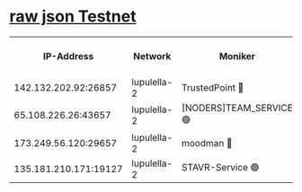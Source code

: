 [raw json Testnet](https://rpc-check.jaclalt.stavr.tech/jaclalt/rpc-jaclalt-result.json)
=

<table><tr><th>IP-Address</th><th>Network</th><th>Moniker</th><th>Latest Block Height</th><th>Earliest Block Height</th><th>Catching Up</th><th>Tx Index</th><th>Voting Power</th><th>Scan Time</th></tr><tr><td>142.132.202.92:26857</td><td>lupulella-2</td><td>TrustedPoint 🔴</td><td>7064929</td><td>6282001</td><td>False</td><td>off</td><td>400065</td><td>2024-03-12T02:33:57.304639451UTC</td></tr><tr><td>65.108.226.26:43657</td><td>lupulella-2</td><td>[NODERS]TEAM_SERVICE 🟢</td><td>7064929</td><td>6282001</td><td>False</td><td>on</td><td>0</td><td>2024-03-12T02:33:57.641993857UTC</td></tr><tr><td>173.249.56.120:29657</td><td>lupulella-2</td><td>moodman 🔴</td><td>7064929</td><td>6964929</td><td>False</td><td>off</td><td>1075134</td><td>2024-03-12T02:33:57.100075944UTC</td></tr><tr><td>135.181.210.171:19127</td><td>lupulella-2</td><td>STAVR-Service 🟢</td><td>7064928</td><td>7064001</td><td>False</td><td>on</td><td>0</td><td>2024-03-12T02:33:48.615382346UTC</td></tr></table>

